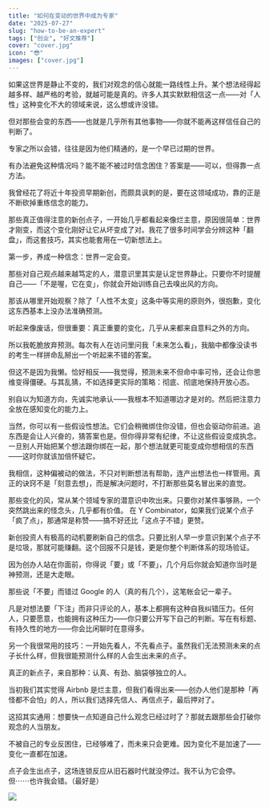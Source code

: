 ```yaml
---
title: "如何在变动的世界中成为专家"
date: "2025-07-27"
slug: "how-to-be-an-expert"
tags: ["创业", "好文推荐"]
cover: "cover.jpg"
icon: "😎"
images: ["cover.jpg"]
---
```

如果这世界是静止不变的，我们对观念的信心就能一路线性上升。某个想法经得起越多样、越严格的考验，就越可能是真的。许多人其实默默相信这一点——对「人性」这种变化不大的领域来说，这么想或许没错。



但对那些会变的东西——也就是几乎所有其他事物——你就不能再这样信任自己的判断了。



专家之所以会错，往往是因为他们精通的，是一个早已过期的世界。



有办法避免这种情况吗？能不能不被过时信念困住？答案是——可以，但得靠一点方法。



我曾经花了将近十年投资早期新创，而颇具讽刺的是，要在这领域成功，靠的正是不断砍掉重练信念的能力。



那些真正值得注意的新创点子，一开始几乎都看起来像烂主意，原因很简单：世界才刚变，而这个变化刚好让它从坏变成了对。我花了很多时间学会分辨这种「翻盘」，而这套技巧，其实也能套用在一切新想法上。



第一步，养成一种信念：世界一定会变。



那些对自己观点越来越笃定的人，潜意识里其实是认定世界静止。只要你不时提醒自己——「不是喔，它在变」，你就会开始训练自己去嗅出风的方向。



那该从哪里开始观察？除了「人性不太变」这条中等实用的原则外，很抱歉，变化这东西基本上没办法准确预测。



听起来像废话，但很重要：真正重要的变化，几乎从来都来自意料之外的方向。



所以我乾脆放弃预测。每次有人在访问里问我「未来怎么看」，我脑中都像没读书的考生一样拼命乱掰出一个听起来不错的答案。



但这不是因为我懒。恰好相反——我觉得，预测未来不但命中率可怜，还会让你思维变得僵硬。与其乱猜，不如选择更实际的策略：彻底、彻底地保持开放心态。



别自以为知道方向，先诚实地承认——我根本不知道哪边才是对的。然后把注意力全放在感知变化的能力上。



当然，你可以有一些假设性想法。它们会稍微绑住你没错，但也会驱动你前进。追东西是会让人兴奋的，猜答案也是。但你得非常有纪律，不让这些假设变成执念。
一旦别人开始把某个想法跟你绑在一起，那个想法就更可能变成你想相信的东西——这时你就该加倍怀疑它。



我相信，这种偏被动的做法，不只对判断想法有帮助，连产出想法也一样管用。真正的诀窍不是「刻意去想」，而是解决问题时，不打断那些莫名冒出来的直觉。



那些变化的风，常从某个领域专家的潜意识中吹出来。只要你对某件事够熟，一个突然跳出来的怪念头，几乎都有价值。
在 Y Combinator，如果我们说某个点子「疯了点」，那通常是称赞——搞不好还比「这点子不错」更赞。



新创投资人有极高的动机要刷新自己的信念。只要比别人早一步意识到某个点子不是垃圾，那就可能赚翻。这个回报不只是钱，更是你整个判断体系的现场验证。



因为创办人站在你面前，你得说「要」或「不要」，几个月后你就会知道你当时是神预测，还是大走眼。



那些说「不要」而错过 Google 的人（真的有几个），这笔帐会记一辈子。



凡是对想法要「下注」而非只评论的人，基本上都拥有这种自我纠错压力。任何人，只要愿意，也能拥有这种压力——你只要公开写下自己的判断。写在有标题、有持久性的地方——你会比闲聊时在意得多。



另一个我很常用的技巧：一开始先看人，不先看点子。虽然我们无法预测未来的点子长什么样，但我很能预测什么样的人会生出未来的点子。



真正的新点子，来自那种：认真、有劲、脑袋够独立的人。



当初我们其实觉得 Airbnb 是烂主意，但我们看得出来——创办人他们是那种「再怪都不会怕」的人，所以我们选择先信人、再信点子，最后押对了。



这招其实通用：想要快一点知道自己什么观念已经过时了？那就去跟那些会打破你观念的人当朋友。



不被自己的专业反困住，已经够难了，而未来只会更难。因为变化不是加速了——变化一直都在加速。



点子会生出点子，这场连锁反应从旧石器时代就没停过。我不认为它会停。
但⋯⋯也许我会错。（最好是）




![](https://prod-files-secure.s3.us-west-2.amazonaws.com/112d0858-5090-4d34-a606-b75eb8d65fd2/46476355-9cf3-4e99-9b7a-3531bc426380/1000202064.png?X-Amz-Algorithm=AWS4-HMAC-SHA256&X-Amz-Content-Sha256=UNSIGNED-PAYLOAD&X-Amz-Credential=ASIAZI2LB466YQAZ5U2H%2F20250912%2Fus-west-2%2Fs3%2Faws4_request&X-Amz-Date=20250912T174251Z&X-Amz-Expires=3600&X-Amz-Security-Token=IQoJb3JpZ2luX2VjELr%2F%2F%2F%2F%2F%2F%2F%2F%2F%2FwEaCXVzLXdlc3QtMiJIMEYCIQD05exRS1o%2Fjt1tU6mvFuzvvQmBnzcowKqi7QRiJ%2FVNOQIhAJsn2h5pSvNeMkJW0EpBJhpF7HKfDWdtuzqlHdau%2BHRFKv8DCDMQABoMNjM3NDIzMTgzODA1IgxvM6c4KF3cUZ%2FZ%2B84q3AMeARI6498fkUuOYke%2BKidQp0j0v%2FDTQVSkl5qf44C6PLF43DnIr5kwWIHDESpHG5UBMQWfoDk4oyVLxqsBD%2F6KDicvcio9lTzHHrsW4q%2FS8lG5JjpAx0TyrdTD7j2NU0nq3FRqGtZrjmsV82eALg%2BCxLhGU6T25mFD6BhAVTWRS0bFhDr3lvtk3V2BT3nwz2iJbSwX0n0gpiu0JK1nTOeRmx9j4Ow7msUES9o0QowZUliz5rMKW3Lxkgzj71JbiZlkvjTeIcMfaXv2%2Fh6V5VpocOCnyl7o18D7bJBNrKFgGoW7%2Bx%2F66W8cmDsMhdn5tPzEgVQxKzmlfM%2BFw6%2B1mJlGW1PIBgQ3VHmhXCNswzSonLOuDx%2B1JE0RCKc3yBBbB9tjyBRpdhhVxg5eg4jCLgiJbZMS7niBQcCZ7FyDUFJDWhqAw9Q3Os5C17pdg%2BC0OKr%2Bn53gxlFA2gr3oOTp%2FF2L6hz6HybyTBQec1yHHH0HPigh6pitmY%2BZBxE1inBiDVXXi6eTKxGML%2FXPicBnOLK0wBdMoBpqpPwe8d8qe8Eo2RaAB54BPN55QxB2xvbz8ZxK9CruG%2Bi%2BKH9e%2BCWygOghsi3meg2Qt%2BlpEwb7V34VCKiz1cHttFZQoO%2FP3DDXr5HGBjqkAUFbmME4Xd4vDvqyCdL9IMkt9X2IwQQuYnrSnwL3cPv8UsSQV65dYJ9HbMY4I4AkWe7GCx52uozBucbMicWl%2FKXSxojoyiJhtCJ2e%2BhBenFtG%2BmzCCWbI16g67CH4RlOPe0FcMHLigdwGExcphSf%2BT8kla2e%2F0dJ7CjDT6nloPfWfeXmgFv0ROpj28yS1B7eEUXm5Qpp0j1y88sm6x5I3FyZ2HuB&X-Amz-Signature=6e720f2cca18ec30742e72e61200361a1435ca9582fe6045642bcb3f0d4648b9&X-Amz-SignedHeaders=host&x-amz-checksum-mode=ENABLED&x-id=GetObject)


